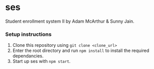 # ses

Student enrollment system II by Adam McArthur & Sunny Jain.

### Setup instructions

1. Clone this repository using `git clone <clone_url>`
2. Enter the root directory and run `npm install` to install the required dependancies.
3. Start up ses with `npm start`.